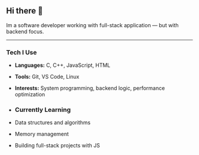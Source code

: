 ## Hi there 💫

Im a software developer working with full-stack application — but with backend focus.

--- 

### Tech I Use
- **Languages:** C, C++, JavaScript, HTML
- **Tools:** Git, VS Code, Linux
- **Interests:** System programming, backend logic, performance optimization

- ### Currently Learning
- Data structures and algorithms
- Memory management
- Building full-stack projects with JS
